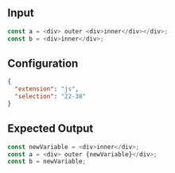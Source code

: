 
## Input
```javascript input
const a = <div> outer <div>inner</div></div>;
const b = <div>inner</div>;
```

## Configuration
```json configuration
{
  "extension": "js",
  "selection": "22-38"
}
```

## Expected Output
```javascript expected output
const newVariable = <div>inner</div>;
const a = <div> outer {newVariable}</div>;
const b = newVariable;
```
